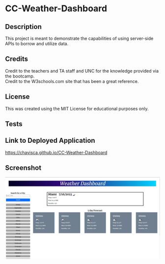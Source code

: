 # CC-Weather-Dashboard

## Description

This project is meant to demonstrate the capabilities of using server-side APIs to borrow and utilize data.  

## Credits

Credit to the teachers and TA staff and UNC for the knowledge provided via the bootcamp.  
Credit to the W3schools.com site that has been a great reference.  

## License

This was created using the MIT License for educational purposes only.  


## Tests


## Link to Deployed Application
https://chavisca.github.io/CC-Weather-Dashboard

## Screenshot
![Screenshot of the Weather Dashboard](/assets/images/screenshot.jpg?raw=true)